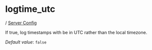 # logtime_utc

/ [Server Config](../README.md) 

If true, log timestamps with be in UTC rather than the local timezone.

*Default value*: `false`
